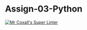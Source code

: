 # Assign-03-Python
[![Mr Coxall's Super Linter](https://github.com/ICS3U-C-Programming-SantiagoH/Assign-03-Python/workflows/Mr%20Coxall's%20Super%20Linter/badge.svg)](https://github.com/ICS3U-C-Programming-SantiagoH/Assign-03-Python/actions/)
